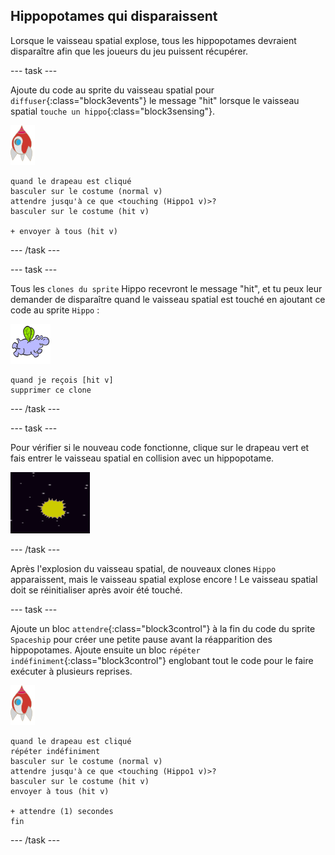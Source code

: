 ## Hippopotames qui disparaissent

Lorsque le vaisseau spatial explose, tous les hippopotames devraient disparaître afin que les joueurs du jeu puissent récupérer.

--- task ---

Ajoute du code au sprite du vaisseau spatial pour `diffuser`{:class="block3events"} le message "hit" lorsque le vaisseau spatial `touche un hippo`{:class="block3sensing"}.

![sprite de roquette](images/rocket-sprite.png)

```blocks3
quand le drapeau est cliqué
basculer sur le costume (normal v)
attendre jusqu'à ce que <touching (Hippo1 v)>?
basculer sur le costume (hit v)

+ envoyer à tous (hit v)
```

--- /task ---

--- task ---

Tous les `clones du sprite` Hippo recevront le message "hit", et tu peux leur demander de disparaître quand le vaisseau spatial est touché en ajoutant ce code au sprite `Hippo` :

![sprite hippopotame](images/hippo-sprite.png)

```blocks3
quand je reçois [hit v]
supprimer ce clone
```

--- /task ---

--- task ---

Pour vérifier si le nouveau code fonctionne, clique sur le drapeau vert et fais entrer le vaisseau spatial en collision avec un hippopotame.

![capture d'écran](images/invaders-hippo-collide.png)

--- /task ---

Après l'explosion du vaisseau spatial, de nouveaux clones `Hippo` apparaissent, mais le vaisseau spatial explose encore ! Le vaisseau spatial doit se réinitialiser après avoir été touché.

--- task ---

Ajoute un bloc `attendre`{:class="block3control"} à la fin du code du sprite `Spaceship` pour créer une petite pause avant la réapparition des hippopotames. Ajoute ensuite un bloc `répéter indéfiniment`{:class="block3control"} englobant tout le code pour le faire exécuter à plusieurs reprises.

![sprite de roquette](images/rocket-sprite.png)

```blocks3
quand le drapeau est cliqué
répéter indéfiniment
basculer sur le costume (normal v)
attendre jusqu'à ce que <touching (Hippo1 v)>?
basculer sur le costume (hit v)
envoyer à tous (hit v)

+ attendre (1) secondes
fin
```

--- /task ---
